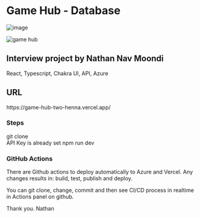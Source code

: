 <h1>Game Hub - Database</h1>

![image](https://github.com/user-attachments/assets/d7c016f8-3918-4c2e-9e91-09d8ee64341f)

![game hub](https://github.com/user-attachments/assets/908dab0c-567e-4ba2-945e-770e3b5b5026)

<h2>Interview project by Nathan Nav Moondi</h2>

React, Typescript, Chakra UI, API, Azure

<h2>URL</h2>
https://game-hub-two-henna.vercel.app/

<h3>Steps</h3>
git clone<br/>
API Key is already set
npm run dev

<h3>GitHub Actions</h3>

There are Github actions to deploy automatically to Azure and Vercel.
Any changes results in: build, test, publish and deploy.

You can git clone, change, commit and then see CI/CD process in realtime in Actions panel on github.

Thank you.
Nathan
